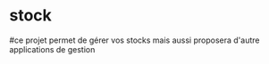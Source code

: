 # stock
#ce projet permet de gérer vos stocks mais aussi proposera d'autre applications de gestion 
